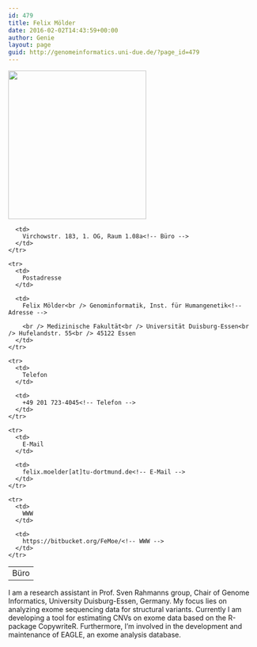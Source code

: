 ```yaml
---
id: 479
title: Felix Mölder
date: 2016-02-02T14:43:59+00:00
author: Genie
layout: page
guid: http://genomeinformatics.uni-due.de/?page_id=479
---
```

[<img class="alignright wp-image-868 size-medium" style="float: left; margin-right: 1em;" src="http://genomeinformatics.uni-due.de/wp-content/uploads/2016/02/image1-279x300.jpg" width="279" height="300" srcset="http://genomeinformatics.uni-due.de/wp-content/uploads/2016/02/image1-279x300.jpg 279w, http://genomeinformatics.uni-due.de/wp-content/uploads/2016/02/image1-768x825.jpg 768w, http://genomeinformatics.uni-due.de/wp-content/uploads/2016/02/image1-953x1024.jpg 953w, http://genomeinformatics.uni-due.de/wp-content/uploads/2016/02/image1-624x671.jpg 624w" sizes="(max-width: 279px) 100vw, 279px" />](http://genomeinformatics.uni-due.de/wp-content/uploads/2016/02/image1.jpg)

<div style="float: right;">
  <table>
    <tr>
      <td>
        Büro
      </td>
      
      <td>
        Virchowstr. 183, 1. OG, Raum 1.08a<!-- Büro -->
      </td>
    </tr>
    
    <tr>
      <td>
        Postadresse
      </td>
      
      <td>
        Felix Mölder<br /> Genominformatik, Inst. für Humangenetik<!-- Adresse -->
        
        <br /> Medizinische Fakultät<br /> Universität Duisburg-Essen<br /> Hufelandstr. 55<br /> 45122 Essen
      </td>
    </tr>
    
    <tr>
      <td>
        Telefon
      </td>
      
      <td>
        +49 201 723-4045<!-- Telefon -->
      </td>
    </tr>
    
    <tr>
      <td>
        E-Mail
      </td>
      
      <td>
        felix.moelder[at]tu-dortmund.de<!-- E-Mail -->
      </td>
    </tr>
    
    <tr>
      <td>
        WWW
      </td>
      
      <td>
        https://bitbucket.org/FeMoe/<!-- WWW -->
      </td>
    </tr>
  </table>
</div>

<div style="clear: right;">
  I am a research assistant in Prof. Sven Rahmanns group, Chair of Genome Informatics, University Duisburg-Essen, Germany. My focus lies on analyzing exome sequencing data for structural variants. Currently I am developing a tool for estimating CNVs on exome data based on the R-package CopywriteR. Furthermore, I&#8217;m involved in the development and maintenance of EAGLE, an exome analysis database.
</div>